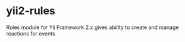 # yii2-rules
Rules module for Yii Framework 2.x gives ability to create and manage reactions for events
